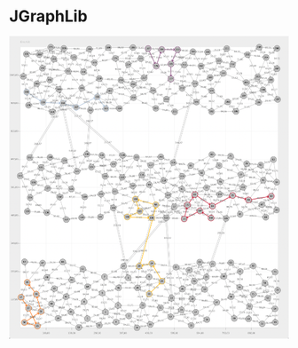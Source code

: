 # JGraphLib

![alt text](https://github.com/scenprogs/JGraphLib/blob/main/JGraphLib/images/DirectedCorridorClusterGraph.png)
